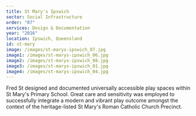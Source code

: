 ```yaml
---
title: St Mary's Ipswich
sector: Social Infrastructure
order: "07"
services: Design & Documentation
year: "2016"
location: Ipswich, Queensland
id: st-mary
image: /images/st-marys-ipswich_07.jpg
image1: /images/st-marys-ipswich_06.jpg
image2: /images/st-marys-ipswich_08.jpg
image3: /images/st-marys-ipswich_01.jpg
image4: /images/st-marys-ipswich_04.jpg
---
```


Fred St designed and documented universally accessible play spaces
within St Mary's Primary School. Great care and sensitivity was employed to
successfully integrate a modern and vibrant play outcome amongst the context
of the heritage-listed St Mary's Roman Catholic Church Precinct.
